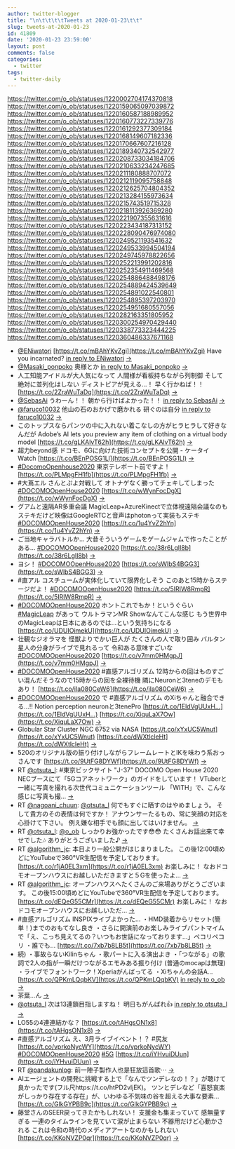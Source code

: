```yaml
---
author: twitter-blogger
title: "\n\t\t\t\tTweets at 2020-01-23\t\t"
slug: tweets-at-2020-01-23
id: 41809
date: '2020-01-23 23:59:00'
layout: post
comments: false
categories:
  - twitter
tags:
  - twitter-daily
---
```


https://twitter.com/o_ob/statuses/1220002704174370818 https://twitter.com/o_ob/statuses/1220159065097039872 https://twitter.com/o_ob/statuses/1220160587188989952 https://twitter.com/o_ob/statuses/1220160773227339776 https://twitter.com/o_ob/statuses/1220161292377309184 https://twitter.com/o_ob/statuses/1220168149607182336 https://twitter.com/o_ob/statuses/1220170667607216128 https://twitter.com/o_ob/statuses/1220189340732542977 https://twitter.com/o_ob/statuses/1220208733034184706 https://twitter.com/o_ob/statuses/1220210633234247685 https://twitter.com/o_ob/statuses/1220211180888707072 https://twitter.com/o_ob/statuses/1220212119095758848 https://twitter.com/o_ob/statuses/1220212625704804352 https://twitter.com/o_ob/statuses/1220213284155973634 https://twitter.com/o_ob/statuses/1220215743519715328 https://twitter.com/o_ob/statuses/1220218113926369280 https://twitter.com/o_ob/statuses/1220221907355631616 https://twitter.com/o_ob/statuses/1220223434187313152 https://twitter.com/o_ob/statuses/1220228090476974080 https://twitter.com/o_ob/statuses/1220249521193541632 https://twitter.com/o_ob/statuses/1220249533994504194 https://twitter.com/o_ob/statuses/1220249745978822656 https://twitter.com/o_ob/statuses/1220252213991202816 https://twitter.com/o_ob/statuses/1220252354911469568 https://twitter.com/o_ob/statuses/1220254886488498176 https://twitter.com/o_ob/statuses/1220254889424539649 https://twitter.com/o_ob/statuses/1220254891022540801 https://twitter.com/o_ob/statuses/1220254895397203970 https://twitter.com/o_ob/statuses/1220254951680557056 https://twitter.com/o_ob/statuses/1220282163351805952 https://twitter.com/o_ob/statuses/1220300254970429440 https://twitter.com/o_ob/statuses/1220338773323444225 https://twitter.com/o_ob/statuses/1220360486337671168  

*   [@ENiwatori](https://twitter.com/ENiwatori) [https://t.co/mBAhYKvZgi](https://t.co/mBAhYKvZgi) Have you incarnated? [in reply to ENiwatori](https://twitter.com/ENiwatori/statuses/1219989114344263680) [->](https://twitter.com/o_ob/statuses/1220002704174370818)
*   [@Masaki_ponpoko](https://twitter.com/Masaki_ponpoko) 奥様とか [in reply to Masaki_ponpoko](https://twitter.com/Masaki_ponpoko/statuses/1219997275264450560) [->](https://twitter.com/o_ob/statuses/1220159065097039872)
*   人工知能アイドルが大人気になって 人間様が看板持ちながら列制御 そして絶対に並列化はしない ディストピアが見える…！ 早く行かねば！！ [https://t.co/2ZraWuTaDq](https://t.co/2ZraWuTaDq) [->](https://twitter.com/o_ob/statuses/1220160587188989952)
*   [@SebasAi](https://twitter.com/SebasAi) うわーん！！ 朝から行けばよかった！！ [in reply to SebasAi](https://twitter.com/SebasAi/statuses/1219988944567193600) [->](https://twitter.com/o_ob/statuses/1220160773227339776)
*   [@faruco10032](https://twitter.com/faruco10032) 他山の石のおかげで磨かれる 研ぐのは自分 [in reply to faruco10032](https://twitter.com/faruco10032/statuses/1220007062970621952) [->](https://twitter.com/o_ob/statuses/1220161292377309184)
*   このトップスならパンツの中に入れない着こなしの方がヒラヒラして好きなんだが Adobe’s AI lets you preview any item of clothing on a virtual body model [https://t.co/gLKAlvT62h](https://t.co/gLKAlvT62h) [->](https://twitter.com/o_ob/statuses/1220168149607182336)
*   超力beyond感 ドコモ、6Gに向けた技術コンセプトを公開 - ケータイ Watch [https://t.co/BEnPOSG1Ll](https://t.co/BEnPOSG1Ll) [->](https://twitter.com/o_ob/statuses/1220170667607216128)
*   [#DocomoOpenhouse2020](https://twitter.com/search?q=%23DocomoOpenhouse2020&src=hash) 東京テレポート前ですよ！ [https://t.co/PLMpgFH1fb](https://t.co/PLMpgFH1fb) [->](https://twitter.com/o_ob/statuses/1220189340732542977)
*   #大蔦エル さんとぷよ対戦して オトナゲなく勝ってチェキしてしまった [#DOCOMOOpenHouse2020](https://twitter.com/search?q=%23DOCOMOOpenHouse2020&src=hash) [https://t.co/wWynFocDgX](https://t.co/wWynFocDgX) [->](https://twitter.com/o_ob/statuses/1220208733034184706)
*   グアムと遠隔AR多重会議 MagicLeap+AzureKinectで立体視遠隔会議なのもステキだけど映像はGoogleRTCと音声はphotonって実装もステキ [#DOCOMOOpenHouse2020](https://twitter.com/search?q=%23DOCOMOOpenHouse2020&src=hash) [https://t.co/1u4YvZ2hYn](https://t.co/1u4YvZ2hYn) [->](https://twitter.com/o_ob/statuses/1220210633234247685)
*   ご当地キャラバトルか… 大昔そういうゲームをゲームジャムで作ったことがある… [#DOCOMOOpenHouse2020](https://twitter.com/search?q=%23DOCOMOOpenHouse2020&src=hash) [https://t.co/38r6LglI8b](https://t.co/38r6LglI8b) [->](https://twitter.com/o_ob/statuses/1220211180888707072)
*   ヨシ！ [#DOCOMOOpenHouse2020](https://twitter.com/search?q=%23DOCOMOOpenHouse2020&src=hash) [https://t.co/sWlbS4BGG3](https://t.co/sWlbS4BGG3) [->](https://twitter.com/o_ob/statuses/1220212119095758848)
*   #直アル コスチュームが実体化していて限界化しそう このあと15時からステージだよ！ [#DOCOMOOpenHouse2020](https://twitter.com/search?q=%23DOCOMOOpenHouse2020&src=hash) [https://t.co/5IRIW8RmpR](https://t.co/5IRIW8RmpR) [->](https://twitter.com/o_ob/statuses/1220212625704804352)
*   [#DOCOMOOpenHouse2020](https://twitter.com/search?q=%23DOCOMOOpenHouse2020&src=hash) ホントこれでもか！というぐらい [#MagicLeap](https://twitter.com/search?q=%23MagicLeap&src=hash) があって ウルトラマンMR Showなんてこんな感じ もう世界中のMagicLeapは日本にあるのでは…という気持ちになる [https://t.co/UDUIOimekU](https://t.co/UDUIOimekU) [->](https://twitter.com/o_ob/statuses/1220213284155973634)
*   壮観なジオラマを 怪獣よりでかい巨人が たくさんの人で取り囲み バルタン星人の分身がライブで見れるって 令和ある意味すごいな [#DOCOMOOpenHouse2020](https://twitter.com/search?q=%23DOCOMOOpenHouse2020&src=hash) [https://t.co/v7mm0HMgpJ](https://t.co/v7mm0HMgpJ) [->](https://twitter.com/o_ob/statuses/1220215743519715328)
*   [#DOCOMOOpenHouse2020](https://twitter.com/search?q=%23DOCOMOOpenHouse2020&src=hash) #直感アルゴリズム 12時からの回はものすごい混んだそうなので15時からの回を全裸待機 隣にNeuronと3teneのデモもあり！ [https://t.co/iIa080CeW6](https://t.co/iIa080CeW6) [->](https://twitter.com/o_ob/statuses/1220218113926369280)
*   [#DOCOMOOpenHouse2020](https://twitter.com/search?q=%23DOCOMOOpenHouse2020&src=hash) で #直感アルゴリズム のXiちゃんと融合できる...!! Notion perception neuronと3tenePro [https://t.co/1EldVgUUxH…](https://t.co/1EldVgUUxH…) [https://t.co/XiquLaX7Ow](https://t.co/XiquLaX7Ow) [->](https://twitter.com/o_ob/statuses/1220221907355631616)
*   Globular Star Cluster NGC 6752 via NASA [https://t.co/xYxUC5Wnut](https://t.co/xYxUC5Wnut) [https://t.co/dWXtlcleHt](https://t.co/dWXtlcleHt) [->](https://twitter.com/o_ob/statuses/1220223434187313152)
*   520のオリジナル版の振り付けしながらフレームレートとIKを味わう系おっさんです [https://t.co/9UtFG8DYWf](https://t.co/9UtFG8DYWf) [->](https://twitter.com/o_ob/statuses/1220228090476974080)
*   RT [@otsuta_l](https://twitter.com/otsuta_l): #東京ビックサイト "J-37" DOCOMO Open House 2020 NECブースにて「5Gコアネットワーク」のガイドをしています！ VTuberと一緒に写真を撮れる次世代コミュニケーションツール 「WITH」で、こんな感じに写真も撮… [->](https://twitter.com/o_ob/statuses/1220249521193541632)
*   RT [@nagoani_chuun](https://twitter.com/nagoani_chuun): [@otsuta_l](https://twitter.com/otsuta_l) 何でもすぐに晒すのはやめましょう。 そして貴方のその表情は何ですか！ アナウンサーたるもの、常に笑顔の対応を 心掛けて下さい。 例え嫌な相手でも顔に出してはいけません。 [->](https://twitter.com/o_ob/statuses/1220249533994504194)
*   RT [@otsuta_l](https://twitter.com/otsuta_l): [@o_ob](https://twitter.com/o_ob) しっかりお強かったです😳😳 たくさんお話出来て幸せでした🎶 ありがとうございました♪ [->](https://twitter.com/o_ob/statuses/1220249745978822656)
*   RT [@algorithm_jc](https://twitter.com/algorithm_jc): 本日より一般公開がはじまりました。 この後12:00頃めどにYouTubeで360°VR生配信を予定しております。 [https://t.co/r1jA0EL3xm](https://t.co/r1jA0EL3xm) お楽しみに！ なおドコモオープンハウスにお越しいただきますと５Gを使ったよ… [->](https://twitter.com/o_ob/statuses/1220252213991202816)
*   RT [@algorithm_jc](https://twitter.com/algorithm_jc): オープンハウスへたくさんのご来場ありがとうございます。 この後15:00頃めどにYouTubeで360°VR生配信を予定しております。 [https://t.co/dEQeG55CMr](https://t.co/dEQeG55CMr) お楽しみに！ なおドコモオープンハウスにお越しいただ… [->](https://twitter.com/o_ob/statuses/1220252354911469568)
*   #直感アルゴリズム INSPIXライブよかった… ・HMD装着からリセット(簡単！)までのおもてなし良き ・さらに開演前のお楽しみライブパントマイムで「え、こっち見えてるの？いつもお世話になっております…」ペコリペコリ ・誰でも… [https://t.co/7xb7b8LB5t](https://t.co/7xb7b8LB5t) [->](https://twitter.com/o_ob/statuses/1220254886488498176)
*   続) ・事故らないKilinちゃん ・歌パートに入る演出よき ・「つながる」の歌詞で2人の指が一瞬だけつながるエモみある振り付け (普通のmocapは無理) ・ライブでフォントワーク！Xperiaがんばってる ・Xiちゃんの会話A… [https://t.co/QPKmLQqbKV](https://t.co/QPKmLQqbKV) [in reply to o_ob](https://twitter.com/o_ob/statuses/1220254886488498176) [->](https://twitter.com/o_ob/statuses/1220254889424539649)
*   茶葉…ん [->](https://twitter.com/o_ob/statuses/1220254891022540801)
*   [@otsuta_l](https://twitter.com/otsuta_l) 次は13連鎖目指しますね！ 明日もがんばれ👍 [in reply to otsuta_l](https://twitter.com/otsuta_l/statuses/1220238487124758528) [->](https://twitter.com/o_ob/statuses/1220254895397203970)
*   LO55の4連連結かな？ [https://t.co/tAHgsON1x8](https://t.co/tAHgsON1x8) [->](https://twitter.com/o_ob/statuses/1220254951680557056)
*   #直感アルゴリズム え、3月ライブイベント！？ #尻友 [https://t.co/vprkoNycWY](https://t.co/vprkoNycWY) [#DOCOMOOpenHouse2020](https://twitter.com/search?q=%23DOCOMOOpenHouse2020&src=hash) [#5G](https://twitter.com/search?q=%235G&src=hash) [https://t.co/iYHvuiDUun](https://t.co/iYHvuiDUun) [->](https://twitter.com/o_ob/statuses/1220282163351805952)
*   RT [@pandakunlog](https://twitter.com/pandakunlog): 前一陣子製作人也是狂放這首歌⋯ [->](https://twitter.com/o_ob/statuses/1220300254970429440)
*   AIエージェントの開発に挑戦する上で「なんでツンデレなの！？」が聴けて良かったです(フル尺https://t.co/htPD2vljEK)。 ツンとデレなど「喜怒哀楽がしっかり存在する存在」が、いわゆる不気味の谷を超える大事な要素… [https://t.co/GlkGYPBB9c](https://t.co/GlkGYPBB9c) [->](https://twitter.com/o_ob/statuses/1220338773323444225)
*   藤堂さんのSEER戻ってきたかもしれない！ 支援金も集まっていて 感無量すぎる 一連のタイムラインを見ていて涙が止まらない 不器用だけど心動かされる これは令和の時代のメディアアートなのかもしれない [https://t.co/KKoNVZP0qr](https://t.co/KKoNVZP0qr) [->](https://twitter.com/o_ob/statuses/1220360486337671168)